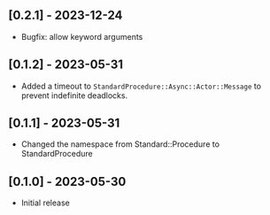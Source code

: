 ## [0.2.1] - 2023-12-24

- Bugfix: allow keyword arguments

## [0.1.2] - 2023-05-31

- Added a timeout to `StandardProcedure::Async::Actor::Message` to prevent indefinite deadlocks. 

## [0.1.1] - 2023-05-31

- Changed the namespace from Standard::Procedure to StandardProcedure

## [0.1.0] - 2023-05-30

- Initial release
